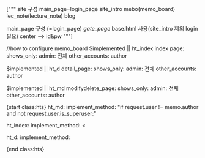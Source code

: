 ["""
site 구성
main_page=login_page
    site_intro
    mebo(memo_board)
    lec_note(lecture_note)
    blog

main_page 구성
(=login_page)
*gate_page*
base.html 사용(site_intro 제외 login 필요)
center ==> id&pw
"""]

//how to configure memo_board
$implemented || ht_index
index page: 
    shows_only:
        admin: 전체
        other_accounts: author

$implemented || ht_d
detail_page:
    shows_only:
        admin: 전체
        other_accounts: author

$implemented || ht_md
modifydelete_page:
    shows_only:
        admin: 전체
        other_accounts: author

{start class:hts}
ht_md:
    implement_method: "if request.user != memo.author and not request.user.is_superuser:"


ht_index:
    implement_method:
<


>


ht_d:
    implement_method: 

{end class:hts}